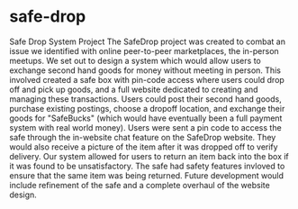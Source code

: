 # safe-drop
Safe Drop System Project
The SafeDrop project was created to combat an issue we identified with online peer-to-peer marketplaces, the in-person meetups.
We set out to design a system which would allow users to exchange second hand goods for money without meeting in person.
This involved created a safe box with pin-code access where users could drop off and pick up goods,
and a full website dedicated to creating and managing these transactions.
Users could post their second hand goods, purchase existing postings, choose a dropoff location,
and exchange their goods for "SafeBucks" (which would have eventually been a full payment system with real world money).
Users were sent a pin code to access the safe through the in-website chat feature on the SafeDrop website.
They would also receive a picture of the item after it was dropped off to verify delivery.
Our system allowed for users to return an item back into the box if it was found to be unsatisfactory.
The safe had safety features invloved to ensure that the same item was being returned.
Future development would include refinement of the safe and a complete overhaul of the website design. 
